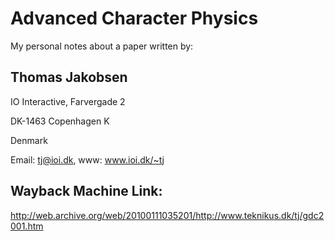 # Advanced Character Physics

My personal notes about a paper written by:

## Thomas Jakobsen

IO Interactive, Farvergade 2

DK-1463 Copenhagen K

Denmark

Email: tj@ioi.dk, www: www.ioi.dk/~tj

## Wayback Machine Link:
http://web.archive.org/web/20100111035201/http://www.teknikus.dk/tj/gdc2001.htm


